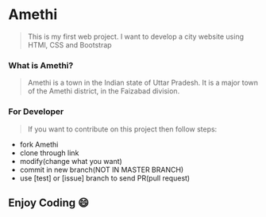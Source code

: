 # Amethi

> This is my first web project. I want to develop a city website using HTMl, CSS and Bootstrap

### What is Amethi?
> Amethi is a town in the Indian state of Uttar Pradesh. It is a major town of the Amethi district, in the Faizabad division.

### For Developer 
> If you want to contribute on this project then follow steps:
* fork Amethi
* clone through link
* modify(change what you want)
* commit in new branch(NOT IN MASTER BRANCH)
* use [test] or [issue] branch to send PR(pull request)

## Enjoy Coding :smile:
